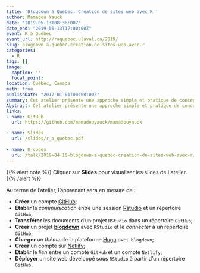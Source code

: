 ```yaml
---
title: 'Blogdown à Québec: Création de sites web avec R '
author: Mamadou Yauck
date: "2019-05-13T08:30:00Z"
date_end: "2019-05-13T17:00:00Z"
event: R à Québec
event_url: http://raquebec.ulaval.ca/2019/
slug: blogdown-a-quebec-creation-de-sites-web-avec-r
categories:
  - R
tags: []
image: 
  caption: ''
  focal_point: 
location: Québec, Canada
math: true
publishDate: "2017-01-01T00:00:00Z"
summary: Cet atelier présente une approche simple et pratique de conception et de déploiement d’un site web avec [R](https://cran.cnr.berkeley.edu).
Abstract: Cet atelier présente une approche simple et pratique de conception et de déploiement d’un site web avec [R](https://cran.cnr.berkeley.edu). De façon spécifique, il montre comment l'environnement [RStudio](https://www.rstudio.com/products/rstudio/download/), le package [**blogdown**](https://bookdown.org/yihui/blogdown/), la plateforme de thèmes [Hugo](https://themes.gohugo.io/), la plateforme d'hébergement et de développement de logiciels [GitHub](https://github.com/) et la plateforme de déploiement [Netlify](https://www.netlify.com/) peuvent être combinés pour créer et déployer un site web.
links:
- name: GitHub
  url: https://github.com/mamadouyauck/mamadouyauck

- name: Slides
  url: /slides/r_a_quebec.pdf
  
- name: R codes
  url: /talk/2019-04-15-blogdown-a-quebec-creation-de-sites-web-avec-r/blogdown-a-quebec-creation-de-sites-web-avec-r/blogdown-a-Quebec-2019.R
---
```


{{% alert note %}}
Cliquer sur **Slides** pour visualiser les slides de l'atelier.
{{% /alert %}}

Au terme de l’atelier, l’apprenant sera en mesure de :

- **Créer** un compte [GitHub](https://github.com/);
- **Établir** la *communication* entre une session [Rstudio](https://www.rstudio.com/) et un répertoire `GitHub`;
- **Transférer** les documents d’un projet `RStudio` dans un répertoire `GitHub`;
- **Créer** un projet [**blogdown**](https://bookdown.org/yihui/blogdown/) avec `RStudio` et le *connecter* à un répertoire `GitHub`;
- **Charger** un *thème* de la plateforme [Hugo](https://themes.gohugo.io/) avec `blogdown`;
- **Créer** un compte sur [Netlify](https://www.netlify.com/);
- **Établir** le *lien* entre un compte `GitHub` et un compte `Netlify`;
- **Déployer** un site web développé sous `RStudio` à partir d’un répertoire `GitHub`.